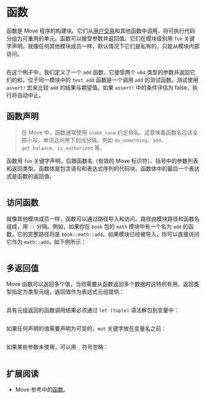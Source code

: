 # 函数

函数是 Move 程序的构建块。它们从[用户交易](./../concepts/what-is-a-transaction)和其他函数中调用，将可执行代码分组为可重用的单元。函数可以接受参数并返回值。它们在模块级别用 `fun` 关键字声明。就像任何其他模块成员一样，默认情况下它们是私有的，只能从模块内部访问。

```move file=packages/samples/sources/move-basics/function.move anchor=math

```

在这个例子中，我们定义了一个 `add` 函数，它接受两个 `u64` 类型的参数并返回它们的和。位于同一模块中的 `test_add` 函数是一个调用 `add` 的测试函数。测试使用 `assert!` 宏来比较 `add` 的结果与期望值。如果 `assert!` 中的条件评估为 false，执行将自动中止。

## 函数声明

> 在 Move 中，函数通常使用 `snake_case` 约定命名。这意味着函数名应该全部小写，单词之间用下划线分隔。例如 `do_something`、`add`、`get_balance`、`is_authorized` 等。

函数用 `fun` 关键字声明，后跟函数名（有效的 Move 标识符）、括号中的参数列表和返回类型。函数体是包含语句和表达式序列的代码块。函数体中的最后一个表达式是函数的返回值。

```move file=packages/samples/sources/move-basics/function.move anchor=return_nothing

```

## 访问函数

就像其他模块成员一样，函数可以通过路径导入和访问。路径由模块路径和函数名组成，用 `::` 分隔。例如，如果你在 `book` 包的 `math` 模块中有一个名为 `add` 的函数，它的完整路径将是 `book::math::add`。如果模块已经被导入，你可以直接访问它作为 `math::add`，如下例所示：

```move file=packages/samples/sources/move-basics/function_use.move anchor=use_math

```

## 多返回值

Move 函数可以返回多个值，当你需要从函数返回多个数据时这特别有用。返回类型指定为类型元组，返回值作为表达式元组提供：

```move file=packages/samples/sources/move-basics/function.move anchor=tuple_return

```

具有元组返回的函数调用结果必须通过 `let (tuple)` 语法解包到变量中：

```move file=packages/samples/sources/move-basics/function.move anchor=tuple_return_imm

```

如果任何声明的值需要声明为可变的，`mut` 关键字放在变量名之前：

```move file=packages/samples/sources/move-basics/function.move anchor=tuple_return_mut

```

如果某些参数未使用，可以用 `_` 符号忽略：

```move file=packages/samples/sources/move-basics/function.move anchor=tuple_return_ignore

```

## 扩展阅读

- Move 参考中的[函数](./../../reference/functions)。